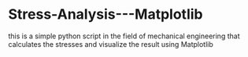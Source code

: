 # Stress-Analysis---Matplotlib
this is a simple python script in the field of mechanical engineering that calculates the stresses and visualize the result using Matplotlib
